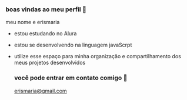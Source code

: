 ### boas vindas ao meu perfil 🖤

meu nome e erismaria

* estou estudando no Alura
* estou se desenvolvendo na linguagem javaScrpt
* utilize esse espaço para minha organização e compartilhamento dos meus projetos desenvolvidos

  ### você pode entrar em contato comigo 📧

  erismaria@gmail.com
